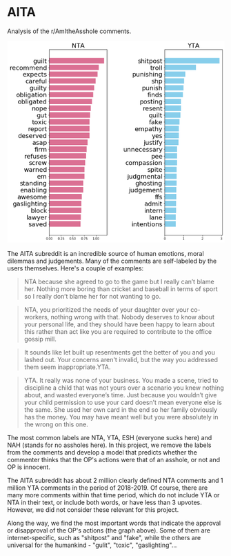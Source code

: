 # AITA
Analysis of the r/AmItheAsshole comments.

<p class = "center">
    <img src="yta_nta.png" />
</p>

The AITA subreddit is an incredible source of human emotions, moral dilemmas and judgements. Many of the comments are self-labeled by the users themselves. Here's a couple of examples:


> NTA because she agreed to go to the game but I really can’t blame her. Nothing more boring than cricket and baseball in terms of sport so I really don’t blame her for not wanting to go.

> NTA, you prioritized the needs of your daughter over your co-workers, nothing wrong with that. Nobody deserves to know about your personal life, and they should have been happy to learn about this rather than act like you are required to contribute to the office gossip mill.

> It sounds like let built up resentments get the better of you and you lashed out. Your concerns aren't invalid, but the way you addressed them seem inappropriate.YTA.

> YTA. It really was none of your business. You made a scene, tried to discipline a child that was not yours over a scenario you knew nothing about, and wasted everyone’s time. Just because you wouldn’t give your child permission to use your card doesn’t mean everyone else is the same. She used her own card in the end so her family obviously has the money. You may have meant well but you were absolutely in the wrong on this one.

The most common labels are NTA, YTA, ESH (everyone sucks here) and NAH (stands for no assholes here). In this project, we remove the labels from the comments and develop a model that predicts whether the commenter thinks that the OP's actions were that of an asshole, or not and OP is innocent.

The AITA subreddit has about 2 million clearly defined NTA comments and 1 million YTA comments in the period of 2018-2019. Of course, there are many more comments within that time period, which do not include YTA or NTA in their text, or include both words, or have less than 3 upvotes. However, we did not consider these relevant for this project.

Along the way, we find the most important words that indicate the approval or disapproval of the OP's actions (the graph above). Some of them are internet-specific, such as "shitpost" and "fake", while the others are universal for the humankind - "gulit", "toxic", "gaslighting"...
